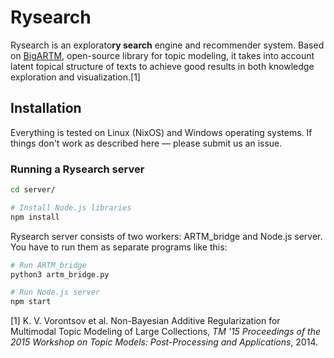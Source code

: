 # Rysearch
Rysearch is an explorato**ry search** engine and recommender system. Based on [BigARTM](http://bigartm.org), open-source library for topic modeling, it takes into account latent topical structure of texts to achieve good results in both knowledge exploration and visualization.[1]

## Installation
Everything is tested on Linux (NixOS) and Windows operating systems. If things don't work as described here — please submit us an issue.

### Running a Rysearch server
```bash
cd server/

# Install Node.js libraries 
npm install
```

Rysearch server consists of two workers: ARTM_bridge and Node.js server. You have to run them as separate programs like this:
```bash
# Run ARTM_bridge
python3 artm_bridge.py
```

```bash
# Run Node.js server
npm start
```

[1] K. V. Vorontsov et al. Non-Bayesian Additive Regularization for Multimodal Topic Modeling of Large Collections, *TM '15 Proceedings of the 2015 Workshop on Topic Models: Post-Processing and Applications*, 2014.
